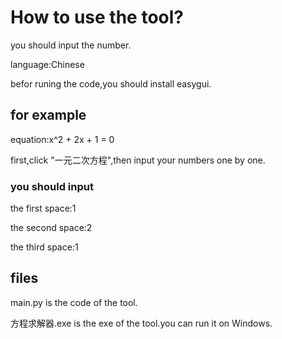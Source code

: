 # How to use the tool?
you should input the number.

language:Chinese

befor runing the code,you should install easygui.
## for example
equation:x^2 + 2x + 1 = 0

first,click "一元二次方程",then input your numbers one by one.
### you should input
the first space:1

the second space:2

the third space:1
## files
main.py is the code of the tool.

方程求解器.exe is the exe of the tool.you can run it on Windows.
